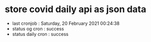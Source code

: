 # store covid daily api as json data

- last cronjob : Saturday, 20 February 2021 00:24:38
- status og cron : success
- status daily cron : success
      
      